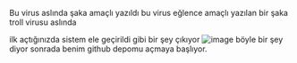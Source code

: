 Bu virus aslında şaka amaçlı yazıldı bu virus eğlence amaçlı yazılan bir şaka troll virusu aslında 

ilk açtığınızda sistem ele geçirildi gibi bir şey çıkıyor
![image](https://github.com/user-attachments/assets/3ea7977f-a6dc-4c0f-8de2-12f5abb710b4)
böyle bir şey diyor sonrada benim github depomu açmaya başlıyor.
